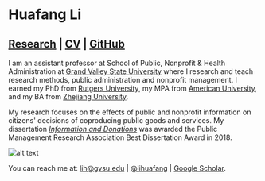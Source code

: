 # Huafang Li

## [Research](https://scholar.google.com/citations?hl=en&user=ku5cRAYAAAAJ&view_op=list_works&sortby=pubdate) | [CV](https://drive.google.com/open?id=1o8nxexoyQZ5tP2sBtk7huEcD8BsFMrWL) | [GitHub](https://github.com/lihuafang)

I am an assistant professor at School of Public, Nonprofit & Health Administration at [Grand Valley State University](https://www.gvsu.edu/spnha/) where I research and teach research methods, public administration and nonprofit management. I earned my PhD from [Rutgers University](http://spaa.newark.rutgers.edu), my MPA from [American University](https://www.american.edu/spa/), and my BA from [Zhejiang University](http://www.cec.zju.edu.cn/). 

My research focuses on the effects of public and nonprofit information on citizens' decisions of coproducing public goods and services. My dissertation [*Information and Donations*](https://doi.org/doi:10.7282/T35T3PDQ) was awarded the Public Management Research Association Best Dissertation Award in 2018. 

![alt text](https://avatars3.githubusercontent.com/u/10341996?s=460&v=4)

You can reach me at: lih@gvsu.edu | [@lihuafang](https://twitter.com/lihuafang) | [Google Scholar](https://scholar.google.com/citations?hl=en&user=ku5cRAYAAAAJ&view_op=list_works&sortby=pubdate).
